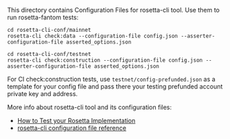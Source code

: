 This directory contains Configuration Files for rosetta-cli tool.
Use them to run rosetta-fantom tests:

```
cd rosetta-cli-conf/mainnet
rosetta-cli check:data --configuration-file config.json --asserter-configuration-file asserted_options.json
```

```
cd rosetta-cli-conf/testnet
rosetta-cli check:construction --configuration-file config.json --asserter-configuration-file asserted_options.json
```

For CI check:construction tests, use `testnet/config-prefunded.json` as a template for your config file and
pass there your testing prefunded account private key and address.

More info about rosetta-cli tool and its configuration files:
* [How to Test your Rosetta Implementation](https://www.rosetta-api.org/docs/rosetta_test.html)
* [rosetta-cli configuration file reference](https://www.rosetta-api.org/docs/rosetta_configuration_file.html)
